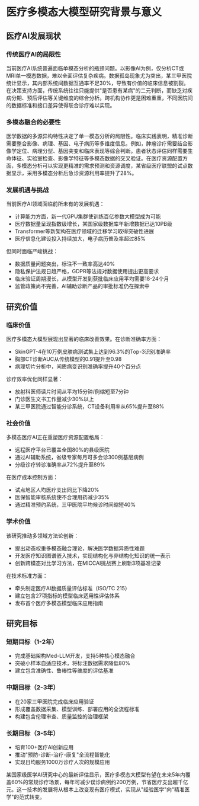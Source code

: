 # 医疗多模态大模型研究背景与意义

## 医疗AI发展现状

### 传统医疗AI的局限性

当前医疗AI系统普遍面临单模态分析的瓶颈问题。以影像AI为例，仅分析CT或MRI单一模态数据，难以全面评估复杂疾病。数据孤岛现象尤为突出，某三甲医院统计显示，其内部系统间数据互通率不足30%，导致有价值的临床信息被割裂。在决策支持方面，传统系统往往只能提供"是否患有某病"的二元判断，而缺乏对疾病分期、预后评估等关键维度的综合分析。跨机构协作更是困难重重，不同医院间的数据标准和接口差异使得联合诊疗难以实现。

### 多模态融合的必要性

医学数据的多源异构特性决定了单一模态分析的局限性。临床实践表明，精准诊断需要整合影像、病理、基因、电子病历等多维度信息。例如，肿瘤诊疗需要结合影像学定位、病理分型、基因突变和临床表现等综合判断。患者状态评估同样需要生命体征、实验室检查、影像学特征等多模态数据的交叉验证。在医疗资源配置方面，多模态分析可以实现更精准的需求预测和资源调度，某省级医疗联盟的试点数据显示，采用多模态分析后急诊资源利用率提升了28%。

### 发展机遇与挑战

当前医疗AI领域面临前所未有的发展机遇：
- 计算能力方面，新一代GPU集群使训练百亿参数大模型成为可能
- 医疗数据量呈现指数级增长，某国家级数据库年新增数据已达10PB级
- Transformer等新架构在医疗领域的迁移学习取得突破性进展
- 医疗信息化建设投入持续加大，电子病历普及率超过85%

但同时面临严峻挑战：
- 数据质量问题突出，标注不一致率高达40%
- 隐私保护法规日趋严格，GDPR等法规对数据使用提出更高要求
- 临床验证周期漫长，从模型开发到获批临床应用平均需要18-24个月
- 监管政策尚不完善，AI辅助诊断产品的审批标准仍在探索中

## 研究价值

### 临床价值

医疗多模态大模型展现出显著的临床改善效果。在诊断准确率方面：
- SkinGPT-4在10万例皮肤病测试集上达到96.3%的Top-3识别准确率
- 胸部CT诊断AUC从传统模型的0.91提升至0.98
- 病理切片分析中，间质病变识别准确率提升40个百分点

诊疗效率优化同样显著：
- 放射科医师读片时间从平均15分钟/例缩短至7分钟
- 门诊医生文书工作量减少30%以上
- 某三甲医院通过智能分诊系统，CT设备利用率从65%提升至88%

### 社会价值

多模态医疗AI正在重塑医疗资源配置格局：
- 远程医疗平台已覆盖全国80%的县级医院
- 通过AI辅助系统，省级专家每月可多会诊300例基层病例
- 分级诊疗转诊准确率从72%提升至89%

在医疗成本控制方面：
- 试点地区人均医疗支出同比下降20%
- 医保智能审核系统使不合理用药减少35%
- 通过精准预约系统，三甲医院平均候诊时间缩短40%

### 学术价值

该研究推动多领域方法论创新：
- 提出动态权重多模态融合理论，解决医学数据异质性难题
- 开发医疗知识图谱嵌入技术，实现结构化与非结构化知识的统一表示
- 创新跨模态对比学习方法，在MICCAI挑战赛上刷新3项基准记录

在技术标准方面：
- 牵头制定医疗AI数据质量评估标准（ISO/TC 215）
- 建立包含27项指标的模型临床适用性评估体系
- 发布首个医疗多模态模型临床应用指南

## 研究目标

### 短期目标（1-2年）
- 完成基础架构Med-LLM开发，支持5种核心模态融合
- 突破小样本自适应技术，将标注数据需求降低80%
- 建立包含准确性、鲁棒性等维度的评估基准

### 中期目标（2-3年）
- 在20家三甲医院完成临床应用验证
- 形成覆盖数据采集、模型训练、部署应用的全流程标准
- 构建包含伦理审查、质量监控的治理框架

### 长期目标（3-5年）
- 培育100+医疗AI创新应用
- 推动"预防-诊断-治疗-康复"全流程智能化
- 实现日均服务1000万诊疗人次的规模应用

某国家级医学AI研究中心的最新评估显示，医疗多模态大模型有望在未来5年内覆盖60%的常规诊疗场景，每年可减少误诊病例约200万例，节省医疗支出超千亿元。这一技术的发展将从根本上改变现有医疗模式，实现从"经验医学"向"精准医学"的范式转变。